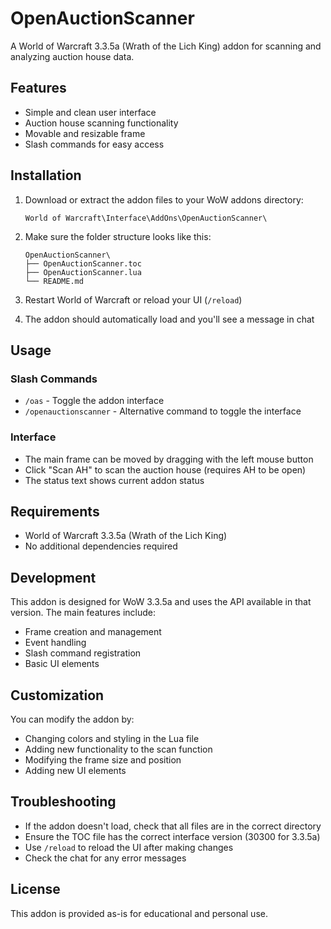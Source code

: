 # OpenAuctionScanner

A World of Warcraft 3.3.5a (Wrath of the Lich King) addon for scanning and analyzing auction house data.

## Features

- Simple and clean user interface
- Auction house scanning functionality
- Movable and resizable frame
- Slash commands for easy access

## Installation

1. Download or extract the addon files to your WoW addons directory:
   ```
   World of Warcraft\Interface\AddOns\OpenAuctionScanner\
   ```

2. Make sure the folder structure looks like this:
   ```
   OpenAuctionScanner\
   ├── OpenAuctionScanner.toc
   ├── OpenAuctionScanner.lua
   └── README.md
   ```

3. Restart World of Warcraft or reload your UI (`/reload`)

4. The addon should automatically load and you'll see a message in chat

## Usage

### Slash Commands
- `/oas` - Toggle the addon interface
- `/openauctionscanner` - Alternative command to toggle the interface

### Interface
- The main frame can be moved by dragging with the left mouse button
- Click "Scan AH" to scan the auction house (requires AH to be open)
- The status text shows current addon status

## Requirements

- World of Warcraft 3.3.5a (Wrath of the Lich King)
- No additional dependencies required

## Development

This addon is designed for WoW 3.3.5a and uses the API available in that version. The main features include:

- Frame creation and management
- Event handling
- Slash command registration
- Basic UI elements

## Customization

You can modify the addon by:
- Changing colors and styling in the Lua file
- Adding new functionality to the scan function
- Modifying the frame size and position
- Adding new UI elements

## Troubleshooting

- If the addon doesn't load, check that all files are in the correct directory
- Ensure the TOC file has the correct interface version (30300 for 3.3.5a)
- Use `/reload` to reload the UI after making changes
- Check the chat for any error messages

## License

This addon is provided as-is for educational and personal use.
